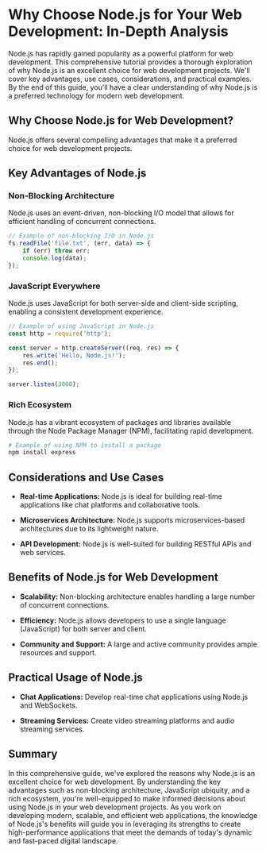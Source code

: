 # Why Choose Node.js for Your Web Development: In-Depth Analysis

Node.js has rapidly gained popularity as a powerful platform for web development. This comprehensive tutorial provides a thorough exploration of why Node.js is an excellent choice for web development projects. We'll cover key advantages, use cases, considerations, and practical examples. By the end of this guide, you'll have a clear understanding of why Node.js is a preferred technology for modern web development.

## Why Choose Node.js for Web Development?

Node.js offers several compelling advantages that make it a preferred choice for web development projects.

## Key Advantages of Node.js

### Non-Blocking Architecture

Node.js uses an event-driven, non-blocking I/O model that allows for efficient handling of concurrent connections.

```javascript
// Example of non-blocking I/O in Node.js
fs.readFile('file.txt', (err, data) => {
    if (err) throw err;
    console.log(data);
});
```

### JavaScript Everywhere

Node.js uses JavaScript for both server-side and client-side scripting, enabling a consistent development experience.

```javascript
// Example of using JavaScript in Node.js
const http = require('http');

const server = http.createServer((req, res) => {
    res.write('Hello, Node.js!');
    res.end();
});

server.listen(3000);
```

### Rich Ecosystem

Node.js has a vibrant ecosystem of packages and libraries available through the Node Package Manager (NPM), facilitating rapid development.

```bash
# Example of using NPM to install a package
npm install express
```

## Considerations and Use Cases

- **Real-time Applications:** Node.js is ideal for building real-time applications like chat platforms and collaborative tools.

- **Microservices Architecture:** Node.js supports microservices-based architectures due to its lightweight nature.

- **API Development:** Node.js is well-suited for building RESTful APIs and web services.

## Benefits of Node.js for Web Development

- **Scalability:** Non-blocking architecture enables handling a large number of concurrent connections.

- **Efficiency:** Node.js allows developers to use a single language (JavaScript) for both server and client.

- **Community and Support:** A large and active community provides ample resources and support.

## Practical Usage of Node.js

- **Chat Applications:** Develop real-time chat applications using Node.js and WebSockets.

- **Streaming Services:** Create video streaming platforms and audio streaming services.

## Summary

In this comprehensive guide, we've explored the reasons why Node.js is an excellent choice for web development. By understanding the key advantages such as non-blocking architecture, JavaScript ubiquity, and a rich ecosystem, you're well-equipped to make informed decisions about using Node.js in your web development projects. As you work on developing modern, scalable, and efficient web applications, the knowledge of Node.js's benefits will guide you in leveraging its strengths to create high-performance applications that meet the demands of today's dynamic and fast-paced digital landscape.